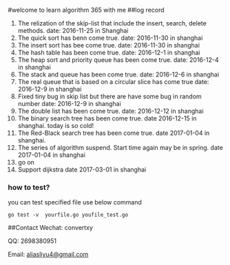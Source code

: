 #welcome to learn algorithm 365 with me
##log record
1. The relization of the skip-list that include the insert, search, delete methods.  date: 2016-11-25 in Shanghai
2. The quick sort has benn come true. date: 2016-11-30 in shanghai
3. The insert sort has bee come true.  date: 2016-11-30 in shanghai
4. The hash table has been come true. date: 2016-12-1 in shanghai
5. The heap sort and priority queue has been come true. date: 2016-12-4 in shanghai
6. The stack and queue has been come true. date: 2016-12-6 in shanghai
7. The real queue that is based on a circular slice has come true  date: 2016-12-9 in shanghai
8. Fixed tiny bug in skip list but there are have some bug in random number date: 2016-12-9 in shanghai
9. The double list has been come true. date: 2016-12-12 in shanghai
10. The binary search tree has been come true. date 2016-12-15 in shanghai. today is so cold!
11. The Red-Black search tree has been come true. date 2017-01-04 in shanghai. 
12. The series of algorithm suspend. Start time again may be in spring. date 2017-01-04 in shanghai
13. go on
14. Support dijkstra   date 2017-03-01 in shanghai


### how to test?
you can test specified file use below command
```
go test -v  yourfile.go youfile_test.go
```

##Contact
Wechat: convertxy

QQ: 2698380951

Email: aliasliyu4@gmail.com
